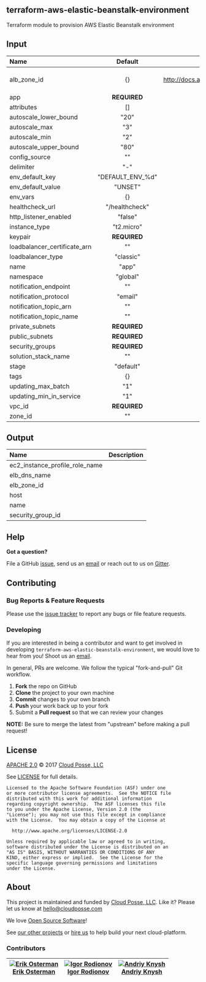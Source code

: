 ## terraform-aws-elastic-beanstalk-environment
<!---
  --- This file was automatically generated by the `build-harness`
  --- Make changes instead to `.README.md` and rebuild.
  --->

Terraform module to provision AWS Elastic Beanstalk environment


## Input

<!--------------------------------REQUIRE POSTPROCESSING-------------------------------->
|  Name |  Default  |  Description  |
|:------|:---------:|:--------------:|
| alb_zone_id |{} |From: http://docs.aws.amazon.com/general/latest/gr/rande.html#elasticbeanstalk_region Via: https://github.com/hashicorp/terraform/issues/7071   |
| app |__REQUIRED__ |  |
| attributes |[] |  |
| autoscale_lower_bound |"20" |  |
| autoscale_max |"3" |  |
| autoscale_min |"2" |  |
| autoscale_upper_bound |"80" |  |
| config_source |"" |  |
| delimiter |"-" |  |
| env_default_key |"DEFAULT_ENV_%d" |  |
| env_default_value |"UNSET" |  |
| env_vars |{} |  |
| healthcheck_url |"/healthcheck" |  |
| http_listener_enabled |"false" |  |
| instance_type |"t2.micro" |  |
| keypair |__REQUIRED__ |  |
| loadbalancer_certificate_arn |"" |  |
| loadbalancer_type |"classic" |  |
| name |"app" |  |
| namespace |"global" |  |
| notification_endpoint |"" |  |
| notification_protocol |"email" |  |
| notification_topic_arn |"" |  |
| notification_topic_name |"" |  |
| private_subnets |__REQUIRED__ |  |
| public_subnets |__REQUIRED__ |  |
| security_groups |__REQUIRED__ |  |
| solution_stack_name |"" |  |
| stage |"default" |  |
| tags |{} |  |
| updating_max_batch |"1" |  |
| updating_min_in_service |"1" |  |
| vpc_id |__REQUIRED__ |  |
| zone_id |"" |  |
## Output

<!--------------------------------REQUIRE POSTPROCESSING-------------------------------->
|  Name | Description  |
|:------|:------------:|
| ec2_instance_profile_role_name |   |
| elb_dns_name |   |
| elb_zone_id |   |
| host |   |
| name |   |
| security_group_id |   |

## Help

**Got a question?**

File a GitHub [issue](https://github.com/cloudposse/terraform-aws-elastic-beanstalk-environment/issues), send us an [email](mailto:hello@cloudposse.com) or reach out to us on [Gitter](https://gitter.im/cloudposse/).
## Contributing

### Bug Reports & Feature Requests

Please use the [issue tracker](https://github.com/cloudposse/terraform-aws-elastic-beanstalk-environment/issues) to report any bugs or file feature requests.

### Developing

If you are interested in being a contributor and want to get involved in developing `terraform-aws-elastic-beanstalk-environment`, we would love to hear from you! Shoot us an [email](mailto:hello@cloudposse.com).

In general, PRs are welcome. We follow the typical "fork-and-pull" Git workflow.

 1. **Fork** the repo on GitHub
 2. **Clone** the project to your own machine
 3. **Commit** changes to your own branch
 4. **Push** your work back up to your fork
 5. Submit a **Pull request** so that we can review your changes

**NOTE:** Be sure to merge the latest from "upstream" before making a pull request!
## License

[APACHE 2.0](LICENSE) © 2017 [Cloud Posse, LLC](https://cloudposse.com)

See [LICENSE](LICENSE) for full details.

    Licensed to the Apache Software Foundation (ASF) under one
    or more contributor license agreements.  See the NOTICE file
    distributed with this work for additional information
    regarding copyright ownership.  The ASF licenses this file
    to you under the Apache License, Version 2.0 (the
    "License"); you may not use this file except in compliance
    with the License.  You may obtain a copy of the License at

      http://www.apache.org/licenses/LICENSE-2.0

    Unless required by applicable law or agreed to in writing,
    software distributed under the License is distributed on an
    "AS IS" BASIS, WITHOUT WARRANTIES OR CONDITIONS OF ANY
    KIND, either express or implied.  See the License for the
    specific language governing permissions and limitations
    under the License.
## About

This project is maintained and funded by [Cloud Posse, LLC][website]. Like it? Please let us know at <hello@cloudposse.com>

We love [Open Source Software](https://github.com/cloudposse/)!

See [our other projects][community]
or [hire us][hire] to help build your next cloud-platform.

  [website]: http://cloudposse.com/
  [community]: https://github.com/cloudposse/
  [hire]: http://cloudposse.com/contact/

### Contributors

|[![Erik Osterman][erik_img]][erik_web]<br/>[Erik Osterman][erik_web] |[![Igor Rodionov][igor_img]][igor_web]<br/>[Igor Rodionov][igor_img] |[![Andriy Knysh][andriy_img]][andriy_web]<br/>[Andriy Knysh][andriy_web] |
|---|---|---|

[andriy_img]: https://avatars0.githubusercontent.com/u/7356997?v=4&u=ed9ce1c9151d552d985bdf5546772e14ef7ab617&s=144
[andriy_web]: https://github.com/aknysh/

[erik_img]: http://s.gravatar.com/avatar/88c480d4f73b813904e00a5695a454cb?s=144
[erik_web]: https://github.com/osterman/

[igor_img]: http://s.gravatar.com/avatar/bc70834d32ed4517568a1feb0b9be7e2?s=144
[igor_web]: https://github.com/goruha/

[konstantin_img]: https://avatars1.githubusercontent.com/u/11299538?v=4&u=ed9ce1c9151d552d985bdf5546772e14ef7ab617&s=144
[konstantin_web]: https://github.com/comeanother/

[sergey_img]: https://avatars1.githubusercontent.com/u/1134449?v=4&u=ed9ce1c9151d552d985bdf5546772e14ef7ab617&s=144
[sergey_web]: https://github.com/s2504s/

[valeriy_img]: https://avatars1.githubusercontent.com/u/10601658?v=4&u=ed9ce1c9151d552d985bdf5546772e14ef7ab617&s=144
[valeriy_web]: https://github.com/drama17/

[vladimir_img]: https://avatars1.githubusercontent.com/u/26582191?v=4&u=ed9ce1c9151d552d985bdf5546772e14ef7ab617&s=144
[vladimir_web]: https://github.com/SweetOps/
